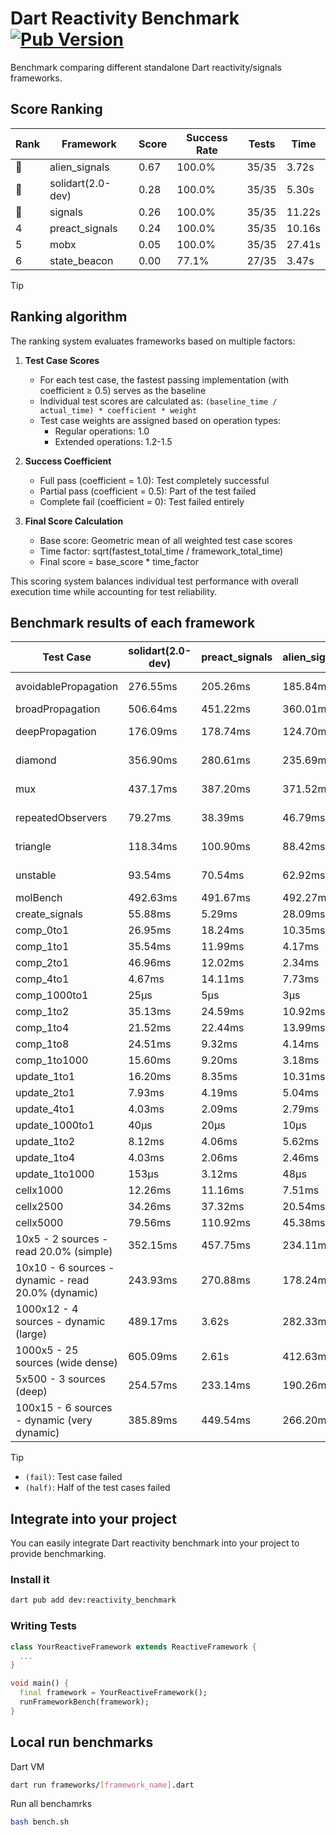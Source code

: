 # Dart Reactivity Benchmark [![Pub Version](https://img.shields.io/pub/v/reactivity_benchmark)](https://pub.dev/packages/reactivity_benchmark)

Benchmark comparing different standalone Dart reactivity/signals frameworks.

## Score Ranking

<!-- ranking start -->
| Rank | Framework | Score | Success Rate | Tests | Time |
|------|-----------|-------|--------------|-------|------|
| 🥇 | alien_signals | 0.67 | 100.0% | 35/35 | 3.72s |
| 🥈 | solidart(2.0-dev) | 0.28 | 100.0% | 35/35 | 5.30s |
| 🥉 | signals | 0.26 | 100.0% | 35/35 | 11.22s |
| 4 | preact_signals | 0.24 | 100.0% | 35/35 | 10.16s |
| 5 | mobx | 0.05 | 100.0% | 35/35 | 27.41s |
| 6 | state_beacon | 0.00 | 77.1% | 27/35 | 3.47s |

<!-- ranking end -->

> [!TIP]
> ## Ranking algorithm
>
> The ranking system evaluates frameworks based on multiple factors:
>
> 1. **Test Case Scores**
>    - For each test case, the fastest passing implementation (with coefficient ≥ 0.5) serves as the baseline
>    - Individual test scores are calculated as: `(baseline_time / actual_time) * coefficient * weight`
>    - Test case weights are assigned based on operation types:
>      - Regular operations: 1.0
>      - Extended operations: 1.2-1.5
>
> 2. **Success Coefficient**
>    - Full pass (coefficient = 1.0): Test completely successful
>    - Partial pass (coefficient = 0.5): Part of the test failed
>    - Complete fail (coefficient = 0): Test failed entirely
>
> 3. **Final Score Calculation**
>    - Base score: Geometric mean of all weighted test case scores
>    - Time factor: sqrt(fastest_total_time / framework_total_time)
>    - Final score = base_score * time_factor
>
> This scoring system balances individual test performance with overall execution time while accounting for test reliability.

## Benchmark results of each framework

<!-- test-case start -->
| Test Case | solidart(2.0-dev) | preact_signals | alien_signals | state_beacon | mobx | signals |
|---|---|---|---|---|---|---|
| avoidablePropagation | 276.55ms | 205.26ms | 185.84ms | 154.90ms (fail) | 2.32s | 207.92ms |
| broadPropagation | 506.64ms | 451.22ms | 360.01ms | 6.33ms (fail) | 4.24s | 457.57ms |
| deepPropagation | 176.09ms | 178.74ms | 124.70ms | 141.37ms (fail) | 1.51s | 173.50ms |
| diamond | 356.90ms | 280.61ms | 235.69ms | 202.05ms (fail) | 2.38s | 288.33ms |
| mux | 437.17ms | 387.20ms | 371.52ms | 193.04ms (fail) | 1.81s | 412.11ms |
| repeatedObservers | 79.27ms | 38.39ms | 46.79ms | 52.26ms (fail) | 229.24ms | 45.38ms |
| triangle | 118.34ms | 100.90ms | 88.42ms | 83.49ms (fail) | 760.94ms | 100.32ms |
| unstable | 93.54ms | 70.54ms | 62.92ms | 337.18ms (fail) | 350.52ms | 72.17ms |
| molBench | 492.63ms | 491.67ms | 492.27ms | 1.31ms | 580.72ms | 490.73ms |
| create_signals | 55.88ms | 5.29ms | 28.09ms | 67.74ms | 80.91ms | 25.29ms |
| comp_0to1 | 26.95ms | 18.24ms | 10.35ms | 54.06ms | 23.08ms | 13.79ms |
| comp_1to1 | 35.54ms | 11.99ms | 4.17ms | 61.44ms | 17.14ms | 28.42ms |
| comp_2to1 | 46.96ms | 12.02ms | 2.34ms | 37.43ms | 24.25ms | 9.10ms |
| comp_4to1 | 4.67ms | 14.11ms | 7.73ms | 16.48ms | 15.05ms | 1.99ms |
| comp_1000to1 | 25μs | 5μs | 3μs | 42μs | 15μs | 5μs |
| comp_1to2 | 35.13ms | 24.59ms | 10.92ms | 45.35ms | 33.95ms | 20.27ms |
| comp_1to4 | 21.52ms | 22.44ms | 13.99ms | 44.40ms | 23.78ms | 9.55ms |
| comp_1to8 | 24.51ms | 9.32ms | 4.14ms | 43.39ms | 23.57ms | 8.79ms |
| comp_1to1000 | 15.60ms | 9.20ms | 3.18ms | 39.04ms | 15.02ms | 6.71ms |
| update_1to1 | 16.20ms | 8.35ms | 10.31ms | 5.73ms | 22.77ms | 9.25ms |
| update_2to1 | 7.93ms | 4.19ms | 5.04ms | 2.90ms | 11.22ms | 4.65ms |
| update_4to1 | 4.03ms | 2.09ms | 2.79ms | 1.47ms | 5.92ms | 2.29ms |
| update_1000to1 | 40μs | 20μs | 10μs | 15μs | 66μs | 23μs |
| update_1to2 | 8.12ms | 4.06ms | 5.62ms | 2.94ms | 10.53ms | 4.90ms |
| update_1to4 | 4.03ms | 2.06ms | 2.46ms | 1.49ms | 5.36ms | 2.33ms |
| update_1to1000 | 153μs | 3.12ms | 48μs | 381μs | 169μs | 44μs |
| cellx1000 | 12.26ms | 11.16ms | 7.51ms | 5.39ms | 70.00ms | 9.83ms |
| cellx2500 | 34.26ms | 37.32ms | 20.54ms | 23.61ms | 243.58ms | 31.71ms |
| cellx5000 | 79.56ms | 110.92ms | 45.38ms | 70.26ms | 575.63ms | 72.08ms |
| 10x5 - 2 sources - read 20.0% (simple) | 352.15ms | 457.75ms | 234.11ms | 251.48ms | 2.00s | 505.68ms |
| 10x10 - 6 sources - dynamic - read 20.0% (dynamic) | 243.93ms | 270.88ms | 178.24ms | 204.40ms | 1.53s | 283.91ms |
| 1000x12 - 4 sources - dynamic (large) | 489.17ms | 3.62s | 282.33ms | 360.03ms | 1.93s | 3.80s |
| 1000x5 - 25 sources (wide dense) | 605.09ms | 2.61s | 412.63ms | 493.52ms | 3.67s | 3.43s |
| 5x500 - 3 sources (deep) | 254.57ms | 233.14ms | 190.26ms | 205.93ms | 1.14s | 227.32ms |
| 100x15 - 6 sources - dynamic (very dynamic) | 385.89ms | 449.54ms | 266.20ms | 263.29ms | 1.77s | 474.67ms |

<!-- test-case end -->

> [!TIP]
> - `(fail)`: Test case failed
> - `(half)`: Half of the test cases failed

## Integrate into your project

You can easily integrate Dart reactivity benchmark into your project to provide benchmarking.

### Install it

```bash
dart pub add dev:reactivity_benchmark
```

### Writing Tests

```dart
class YourReactiveFramework extends ReactiveFramework {
  ...
}

void main() {
  final framework = YourReactiveFramework();
  runFrameworkBench(framework);
}
```

## Local run benchmarks

Dart VM
```bash
dart run frameworks/[framework_name].dart
```

Run all benchamrks
```bash
bash bench.sh
```
